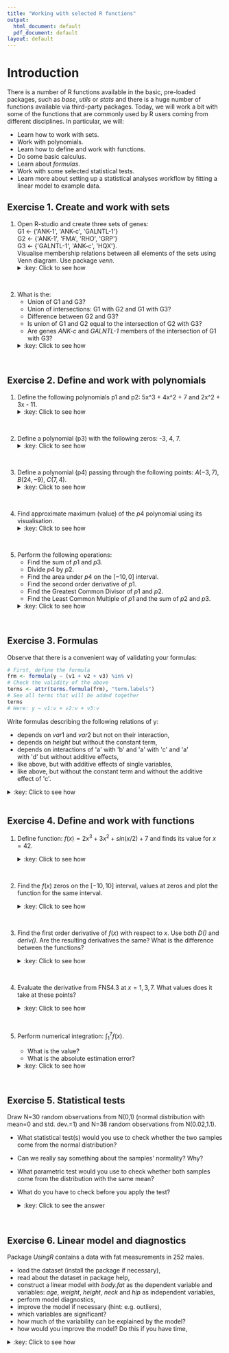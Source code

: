 ```yaml
---
title: "Working with selected R functions"
output:
  html_document: default
  pdf_document: default
layout: default
---
```


# Introduction<a id="orgheadline1"></a>

There is a number of R functions available in the basic, pre-loaded
packages, such as *base*, *utils* or *stats* and there is a huge
number of functions available via third-party packages. Today, we will
work a bit with some of the functions that are commonly used by R
users coming from different disciplines. In particular, we will:

-   Learn how to work with sets.
-   Work with polynomials.
-   Learn how to define and work with functions.
-   Do some basic calculus.
-   Learn about *formulas*.
-   Work with some selected statistical tests.
-   Learn more about setting up a statistical analyses workflow by
    fitting a linear model to example data.

## Exercise 1. Create and work with sets<a id="orgheadline4"></a>
1. Open R-studio and create three sets of genes:  
   G1 <- {'ANK-1', 'ANK-c', 'GALNTL-1'}   
   G2 <- {'ANK-1', 'FMA', 'RHO', 'GRP'}   
   G3 <- {'GALNTL-1', 'ANK-c', 'HQX'}.   
   Visualise membership relations between all elements of the sets
   using Venn diagram. Use package *venn*.
   <details>
   <summary>:key: Click to see how</summary>
   <pre>
	library('venn')
	G1 <- c('ANK-1', 'ANK-c', 'GALNTL-1')
	G2 <- c('ANK-1', 'FMA', 'RHO', 'GRP')
	G3 <- c('GALNTL-1', 'ANK-c', 'HQX')
	venn(list(G1 = G1, G2 = G2, G3 = G3))
   </pre>
   </details>
<br>

2. What is the:
   - Union of G1 and G3?
   - Union of intersections: G1 with G2 and G1 with G3?
   - Difference between G2 and G3?
   - Is union of G1 and G2 equal to the intersection of G2 with G3?
   - Are genes *ANK-c* and *GALNTL-1* members of the intersection of
     G1 with G3?   
   <details>
   <summary>:key: Click to see how</summary>
   <pre>
    union(G1, G3)
    union(intersect(G1, G2), intersect(G2, G3))
    setdiff(G2, G3)
    setequal(union(G1, G2), intersect(G2, G3))
    is.element(c('ANK-c', 'GALNTL-1'), intersect(G1, G3))
   </pre>
   </details>
<br>

## Exercise 2. Define and work with polynomials<a id="orgheadline5"></a>
1. Define the following polynomials p1 and p2: 5x^3 + 4x^2 + 7 and
   2x^2 + 3x - 11.
   <details>
   <summary>:key: Click to see how</summary>
   <pre>
	library(polynom)
	p1 <- polynomial(c(7, 0, 4, 5))
	p2 <- polynomial(c(-11, 3, 2)) 
   </pre>
   </details>
<br>
  
2. Define a polynomial (p3) with the following zeros: -3, 4, 7.
   <details>
   <summary>:key: Click to see how</summary>
   <pre>
	library(polynom)
	p3 <- poly.calc(c(-3, 4, 7))
   </pre>
   </details>
<br>

3. Define a polynomial (p4) passing through the following points:
   $A(-3,7)$, $B(24,-9)$, $C(7,4)$.
   <details>
   <summary>:key: Click to see how</summary>
   <pre>
	p4 <- poly.calc(c(-3, 24, 7), c(7, -9, 4))
   </pre>
   </details>
<br>

4. Find approximate maximum (value) of the $p4$ polynomial using its
   visualisation. 
   <details>
   <summary>:key: Click to see how</summary>
   <pre>
    plot(p4, ylim=c(-1, 8))
    #The maximum is between 6 and 8.
   </pre>
   </details>
<br>

5. Perform the following operations:
   - Find the sum of $p1$ and $p3$.
   - Divide $p4$ by $p2$.
   - Find the area under $p4$ on the $[-10, 0]$ interval.
   - Find the second order derivative of $p1$.
   - Find the Greatest Common Divisor of $p1$ and $p2$.
   - Find the Least Common Multiple of $p1$ and the sum of $p2$ and
     $p3$. 
   <details>
   <summary>:key: Click to see how</summary>
   <pre>
	p1 + p3
	p4 / p2
	integral(p4, c(-10, 0))
	deriv(deriv(p1))
	GCD(p1, p2)
	LCM(p1, p2 + p3)
   </pre>
   </details>
<br>

## Exercise 3. Formulas<a id="orgheadline7"></a>
Observe that there is a convenient way of validating your formulas:

```r  
# First, define the formula  
frm <- formula(y ~ (v1 + v2 + v3) %in% v)  
# Check the validity of the above  
terms <- attr(terms.formula(frm), "term.labels")  
# See all terms that will be added together  
terms  
# Here: y ~ v1:v + v2:v + v3:v  
```
Write formulas describing the following relations of y:  

- depends on $var1$ and $var2$ but not on their interaction,  
- depends on *height* but without the constant term,  
- depends on interactions of 'a' with 'b' and 'a' with 'c' and 'a'  
  with 'd' but without additive effects,  
- like above, but with additive effects of single variables,  
- like above, but without the constant term and without the additive  
  effect of 'c'.  
  
<details>
<summary>:key: Click to see how</summary>
<pre>
	y ~ var1 + var2
	y ~ +0 + height
	frm <- formula(y ~ (b + c + d) %in% a)
	#Check the validity of the above
	terms <- attr(terms.formula(frm), "term.labels")
	y ~ a * (b + c + d)
	y ~ a * (b + c + d) - c
</pre>
</details>
<br>

## Exercise 4. Define and work with functions<a id="orgheadline8"></a>
1. Define function: $f(x) = 2x^3 + 3x^2 + sin(x/2) + 7$ and finds its
   value for $x = 42$.
   <details>
   <summary>:key: Click to see how</summary>
   <pre>
	f <- function(x) {
		y = 2*x^3 + 3*x^2 + sin(x/2) + 7
		return(y)
	}
	f(42)

	f(42) = 153476
   </pre>
   </details>
<br>

2. Find the $f(x)$ zeros on the $[-10, 10]$ interval, values at zeros
   and plot the function for the same interval. 
   <details>
   <summary>:key: Click to see how</summary>
   <pre>
    uniroot(f, lower=-10, upper=10)
    curve(f, from=-10, to=10)
	
    One zero: $f(-2.16) = 5.24\times10^{-5}$
   </pre>
   </details>
<br> 

3. Find the first order derivative of $f(x)$ with respect to $x$. Use
   both *D()* and *deriv()*. Are the resulting derivatives the same?
   What is the difference between the functions? 
   <details>
   <summary>:key: Click to see how</summary>
   <pre>
    D(expression(2*x^3 + 3*x^2 + sin(x/2) + 7), name='x')
	deriv(~2*x^3 + 3*x^2 + sin(x/2) + 7, 'x')
 
    The resulting derivatives are the same, just written in different
    ways. *D()* takes an expression as argument and it returns an
    expression while *deriv()* works on formulas.
   </pre>
   </details>
<br>

4. Evaluate the derivative from FNS4.3 at $x = {1, 3, 7}$. What values
   does it take at these points? 
   <details>
   <summary>:key: Click to see how</summary>
   <pre>
    my.call <- D(expression(2*x^3 + 3*x^2 + sin(x/2) + 7), name='x')
	x <- c(1, 3, 7)
	eval(my.call)
 
    [1]  12.4  72.0 335.5
 
   </pre>
   </details>
<br>

5. Perform numerical integration: $\int_1^7 f(x)$. 
   - What is the value?
   - What is the absolute estimation error?
   <details>
   <summary>:key: Click to see how</summary>
   <pre>
    integrate(f, lower = 1, upper = 7)

    1588 with absolute error < 1.8e-11
   </pre>
   </details>
<br>

## Exercise 5. Statistical tests<a id="orgheadline9"></a>
Draw N=30 random observations from N(0,1) (normal distribution
with mean=0 and std. dev.=1) and N=38 random observations from
N(0.02,1.1).  

- What statistical test(s) would you use to check whether the two
  samples come from the normal distribution?
- Can we really say something about the samples' normality? Why?
- What parametric test would you use to check whether both samples
  come from the distribution with the same mean?
- What do you have to check before you apply the test?

  <details>
  <summary>:key: Click to see the answer</summary>
  
  - For example, one can plot a QQ plot for both samples. One can  
	also use Shapiro-Wilk test for normality. Can you think of any  
	more tests?  
  
  - Well, here sample size is low, we may get false results!  
  
  - For instance the Student's t-test. It is appropriate for sample  
	sizes below N=100. As a rule of thumb, N=30 is about sufficient.  
	
  - Before applying the test, one has to check whether its  
	assumptions are valid. Here, we have to check the normality  
	first.   	
  </details>
<br>

## Exercise 6. Linear model and diagnostics<a id="orgheadline9"></a>
Package *UsingR* contains a data with fat measurements in 252
males.
- load the dataset (install the package if necessary),
- read about the dataset in package help,
- construct a linear model with *body.fat* as the dependent
variable and variables: *age*, *weight*, *height*, *neck* and
*hip* as independent variables,
- perform model diagnostics,
- improve the model if necessary (hint: e.g. outliers),
- which variables are significant?
- how much of the variability can be explained by the model?
- how would you improve the model? Do this if you have time,
<details>
<summary>:key: Click to see how</summary>
<pre>
library('UsingR')
data('fat')
?fat
model <- lm(body.fat ~ age + weight + height + neck + hip,  data=fat)
summary(model)
plot(model)
#Remove outliers
fat2 <- fat[-c(54, 39, 42), ]
model2 <- lm(body.fat ~ age + weight + height + neck + hip,  data=fat2)
summary(model2)
plot(model2)
</pre>
</details>
